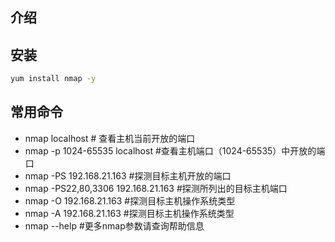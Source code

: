 ## 介绍



## 安装

```bash
yum install nmap -y
```



## 常用命令

- nmap localhost    # 查看主机当前开放的端口
- nmap -p 1024-65535 localhost    #查看主机端口（1024-65535）中开放的端口
- nmap -PS 192.168.21.163        #探测目标主机开放的端口
- nmap -PS22,80,3306  192.168.21.163    #探测所列出的目标主机端口
- nmap -O 192.168.21.163    #探测目标主机操作系统类型
- nmap -A 192.168.21.163    #探测目标主机操作系统类型
- nmap --help  #更多nmap参数请查询帮助信息
